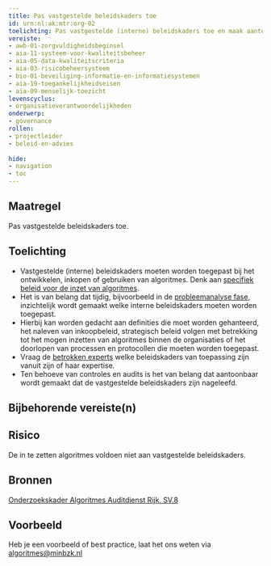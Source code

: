 ```yaml
---
title: Pas vastgestelde beleidskaders toe 
id: urn:nl:ak:mtr:org-02
toelichting: Pas vastgestelde (interne) beleidskaders toe en maak aantoonbaar dat deze zijn nageleefd bij het ontwikkelen, inkopen en gebruiken van algoritmes.
vereiste:
- awb-01-zorgvuldigheidsbeginsel
- aia-11-systeem-voor-kwaliteitsbeheer
- aia-05-data-kwaliteitscriteria
- aia-03-risicobeheersysteem
- bio-01-beveiliging-informatie-en-informatiesystemen
- aia-19-toegankelijkheidseisen
- aia-09-menselijk-toezicht
levenscyclus:
- organisatieverantwoordelijkheden
onderwerp:
- governance 
rollen:
- projectleider
- beleid-en-advies
  
hide:
- navigation
- toc
---
```


<!-- tags -->

## Maatregel

Pas vastgestelde beleidskaders toe.

## Toelichting
- Vastgestelde (interne) beleidskaders moeten worden toegepast bij het ontwikkelen, inkopen of gebruiken van algoritmes. Denk aan [specifiek beleid voor de inzet van algoritmes]([0-org-02-beleid_opstellen_inzet_algoritmes.md).
- Het is van belang dat tijdig, bijvoorbeeld in de [probleemanalyse fase](../../levenscyclus/probleemanalyse.md), inzichtelijk wordt gemaakt welke interne beleidskaders moeten worden toegepast.
- Hierbij kan worden gedacht aan definities die moet worden gehanteerd, het naleven van inkoopbeleid, strategisch beleid volgen met betrekking tot het mogen inzetten van algoritmes binnen de organisaties of het doorlopen van processen en protocollen die moeten worden toegepast.
- Vraag de [betrokken experts](1-pba-04-betrek-belanghebbenden.md) welke beleidskaders van toepassing zijn vanuit zijn of haar expertise. 
- Ten behoeve van controles en audits is het van belang dat aantoonbaar wordt gemaakt dat de vastgestelde beleidskaders zijn nageleefd. 
  
## Bijbehorende vereiste(n)

<!-- list_vereisten_on_maatregelen_page -->

## Risico
De in te zetten algoritmes voldoen niet aan vastgestelde beleidskaders. 

## Bronnen
[Onderzoekskader Algoritmes Auditdienst Rijk, SV.8](https://www.rijksoverheid.nl/documenten/rapporten/2023/07/11/onderzoekskader-algoritmes-adr-2023)

## Voorbeeld

Heb je een voorbeeld of best practice, laat het ons weten via [algoritmes@minbzk.nl](mailto:algoritmes@minbzk.nl)
